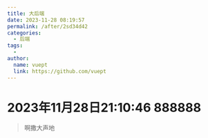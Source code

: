 ```yaml
---
title: 大后端
date: 2023-11-28 08:19:57
permalink: /after/2sd34d42
categories:
  - 后端
tags:
  - 
author: 
  name: vuept
  link: https://github.com/vuept
---
```


# 2023年11月28日21:10:46   888888
> 啊撒大声地

